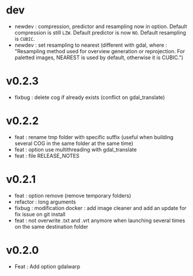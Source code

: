 # dev
- newdev : compression, predictor and resampling now in option. Default compression is still `LZW`. Default predictor is now `NO`. Default resampling is `CUBIC`.
- newdev : set resampling to nearest (different with gdal, where : "Resampling method used for overview generation or reprojection. For paletted images, NEAREST is used by default, otherwise it is CUBIC.")

# v0.2.3
- fixbug : delete cog if already exists (conflict on gdal_translate)

# v0.2.2
- feat : rename tmp folder with specific suffix (useful when building several COG in the same folder at the same time)
- feat : option use multithreading with gdal_translate
- feat : file RELEASE_NOTES

# v0.2.1
- feat : option remove (remove temporary folders)
- refactor : long arguments
- fixbug : modification docker : add image cleaner and add an update for fix issue on git install
- feat : not overwrite .txt and .vrt anymore when launching several times on the same destination folder


# v0.2.0
- Feat : Add option gdalwarp 

